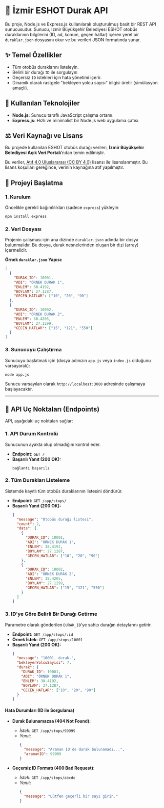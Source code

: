 # 🚌 İzmir ESHOT Durak API

Bu proje, Node.js ve Express.js kullanılarak oluşturulmuş basit bir REST API sunucusudur. Sunucu, İzmir Büyükşehir Belediyesi ESHOT otobüs duraklarının bilgilerini (ID, ad, konum, geçen hatlar) içeren yerel bir `duraklar.json` dosyasını okur ve bu verileri JSON formatında sunar.

## ✨ Temel Özellikler

* Tüm otobüs duraklarını listeleyin.
* Belirli bir durağı `ID` ile sorgulayın.
* Geçersiz `ID` istekleri için hata yönetimi içerir.
* Dinamik olarak rastgele "bekleyen yolcu sayısı" bilgisi üretir (simülasyon amaçlı).

## 🔧 Kullanılan Teknolojiler

* **Node.js:** Sunucu taraflı JavaScript çalışma ortamı.
* **Express.js:** Hızlı ve minimalist bir Node.js web uygulama çatısı.

## ⚖️ Veri Kaynağı ve Lisans

Bu projede kullanılan ESHOT otobüs durağı verileri, **İzmir Büyükşehir Belediyesi Açık Veri Portalı**'ndan temin edilmiştir.

Bu veriler, [Atıf 4.0 Uluslararası (CC BY 4.0)](https://creativecommons.org/licenses/by/4.0/deed.tr) lisansı ile lisanslanmıştır. Bu lisans koşulları gereğince, verinin kaynağına atıf yapılmıştır.

## 🚀 Projeyi Başlatma

### 1. Kurulum

Öncelikle gerekli bağımlılıkları (sadece `express`) yükleyin:

```bash
npm install express
```

### 2. Veri Dosyası

Projenin çalışması için ana dizinde `duraklar.json` adında bir dosya bulunmalıdır. Bu dosya, durak nesnelerinden oluşan bir dizi (array) içermelidir.

**Örnek `duraklar.json` Yapısı:**

```json
[
  {
    "DURAK_ID": 10001,
    "ADI": "ÖRNEK DURAK 1",
    "ENLEM": 38.4192,
    "BOYLAM": 27.1287,
    "GECEN_HATLAR": ["10", "20", "90"]
  },
  {
    "DURAK_ID": 10002,
    "ADI": "ÖRNEK DURAK 2",
    "ENLEM": 38.4205,
    "BOYLAM": 27.1299,
    "GECEN_HATLAR": ["15", "121", "550"]
  }
]
```

### 3. Sunucuyu Çalıştırma

Sunucuyu başlatmak için (dosya adınızın `app.js` veya `index.js` olduğunu varsayarak):

```bash
node app.js
```

Sunucu varsayılan olarak `http://localhost:3000` adresinde çalışmaya başlayacaktır.

---

## 📍 API Uç Noktaları (Endpoints)

API, aşağıdaki uç noktaları sağlar:

### 1. API Durum Kontrolü

Sunucunun ayakta olup olmadığını kontrol eder.

* **Endpoint:** `GET /`
* **Başarılı Yanıt (200 OK):**
    ```
    bağlantı başarılı
    ```

### 2. Tüm Durakları Listeleme

Sistemde kayıtlı tüm otobüs duraklarının listesini döndürür.

* **Endpoint:** `GET /app/stops/`
* **Başarılı Yanıt (200 OK):**
    ```json
    {
      "message": "Otobüs durağı listesi",
      "count": 2,
      "data": [
        {
          "DURAK_ID": 10001,
          "ADI": "ÖRNEK DURAK 1",
          "ENLEM": 38.4192,
          "BOYLAM": 27.1287,
          "GECEN_HATLAR": ["10", "20", "90"]
        },
        {
          "DURAK_ID": 10002,
          "ADI": "ÖRNEK DURAK 2",
          "ENLEM": 38.4205,
          "BOYLAM": 27.1299,
          "GECEN_HATLAR": ["15", "121", "550"]
        }
      ]
    }
    ```

### 3. ID'ye Göre Belirli Bir Durağı Getirme

Parametre olarak gönderilen `DURAK_ID`'ye sahip durağın detaylarını getirir.

* **Endpoint:** `GET /app/stops/:id`
* **Örnek İstek:** `GET /app/stops/10001`
* **Başarılı Yanıt (200 OK):**
    ```json
    {
      "message": "10001. durak.",
      "bekleyenYolcuSayisi": 7,
      "durak": {
        "DURAK_ID": 10001,
        "ADI": "ÖRNEK DURAK 1",
        "ENLEM": 38.4192,
        "BOYLAM": 27.1287,
        "GECEN_HATLAR": ["10", "20", "90"]
      }
    }
    ```

#### Hata Durumları (ID ile Sorgulama)

* **Durak Bulunamazsa (404 Not Found):**
    * *İstek:* `GET /app/stops/99999`
    * *Yanıt:*
        ```json
        {
          "message": "Aranan ID'de durak bulunamadı...",
          "arananID": 99999
        }
        ```

* **Geçersiz ID Formatı (400 Bad Request):**
    * *İstek:* `GET /app/stops/abcde`
    * *Yanıt:*
        ```json
        {
          "message": "Lütfen geçerli bir sayı girin."
        }
        ```
